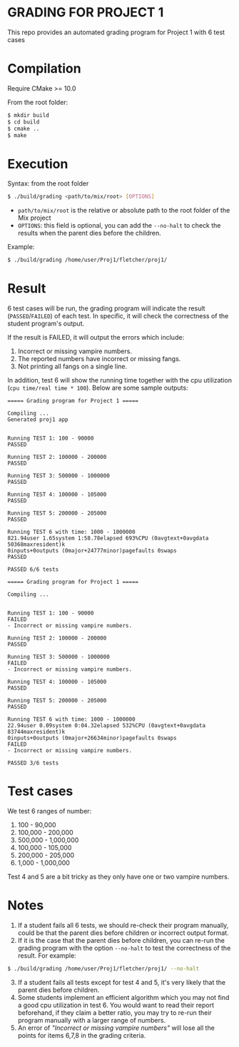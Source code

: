# GRADING FOR PROJECT 1

This repo provides an automated grading program for Project 1 with 6 test cases

# Compilation
Require CMake >= 10.0

From the root folder:
```bash
$ mkdir build
$ cd build
$ cmake ..
$ make
```

# Execution
Syntax: from the root folder
```bash
$ ./build/grading <path/to/mix/root> [OPTIONS]
```
- `path/to/mix/root` is the relative or absolute path to the root folder of the Mix project
- `OPTIONS`: this field is optional, you can add the `--no-halt` to check the results when the parent dies before the children.

Example:
```bash
$ ./build/grading /home/user/Proj1/fletcher/proj1/
```

# Result
6 test cases will be run, the grading program will indicate the result (`PASSED`/`FAILED`) of each test. In specific, it will check the correctness of the student program's output. 

If the result is FAILED, it will output the errors which include:
1. Incorrect or missing vampire numbers.
2. The reported numbers have incorrect or missing fangs.
3. Not printing all fangs on a single line.

In addition, test 6 will show the running time together with the cpu utilization (`cpu time/real time * 100`). Below are some sample outputs:

```
===== Grading program for Project 1 ===== 

Compiling ...
Generated proj1 app


Running TEST 1: 100 - 90000
PASSED

Running TEST 2: 100000 - 200000
PASSED

Running TEST 3: 500000 - 1000000
PASSED

Running TEST 4: 100000 - 105000
PASSED

Running TEST 5: 200000 - 205000
PASSED

Running TEST 6 with time: 1000 - 1000000
821.94user 1.65system 1:58.78elapsed 693%CPU (0avgtext+0avgdata 50368maxresident)k
0inputs+0outputs (0major+24777minor)pagefaults 0swaps
PASSED

PASSED 6/6 tests

```


```
===== Grading program for Project 1 ===== 

Compiling ...


Running TEST 1: 100 - 90000
FAILED
- Incorrect or missing vampire numbers.

Running TEST 2: 100000 - 200000
PASSED

Running TEST 3: 500000 - 1000000
FAILED
- Incorrect or missing vampire numbers.

Running TEST 4: 100000 - 105000
PASSED

Running TEST 5: 200000 - 205000
PASSED

Running TEST 6 with time: 1000 - 1000000
22.94user 0.09system 0:04.32elapsed 532%CPU (0avgtext+0avgdata 83744maxresident)k
0inputs+0outputs (0major+26634minor)pagefaults 0swaps
FAILED
- Incorrect or missing vampire numbers.

PASSED 3/6 tests
```

# Test cases
We test 6 ranges of number:
1. 100 - 90,000
2. 100,000 - 200,000
3. 500,000 - 1,000,000
4. 100,000 - 105,000
5. 200,000 - 205,000
6. 1,000 - 1,000,000

Test 4 and 5 are a bit tricky as they only have one or two vampire numbers.

# Notes
1. If a student fails all 6 tests, we should re-check their program manually, could be that the parent dies before children or incorrect output format. 
2. If it is the case that the parent dies before children, you can re-run the grading program with the option `--no-halt` to test the correctness of the result. For example:
```bash
$ ./build/grading /home/user/Proj1/fletcher/proj1/ --no-halt
```
3. If a student fails all tests except for test 4 and 5, it's very likely that the parent dies before children.
4. Some students implement an efficient algorithm which you may not find a good cpu utilization in test 6. You would want to read their report beforehand, if they claim a better ratio, you may try to re-run their program manually with a larger range of numbers.
5. An error of *"Incorrect or missing vampire numbers"* will lose all the points for items 6,7,8 in the grading criteria.